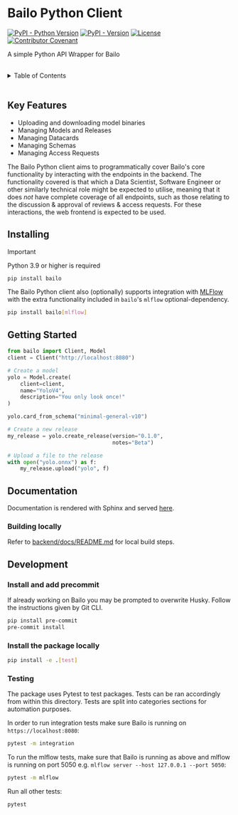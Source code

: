 # Bailo Python Client

[![PyPI - Python Version][pypi-python-version-shield]][pypi-url] [![PyPI - Version][pypi-version-shield]][pypi-url]
[![License][license-shield]][license-url] [![Contributor Covenant][code-of-conduct-shield]][code-of-conduct-url]

A simple Python API Wrapper for Bailo

<br />

<!-- TABLE OF CONTENTS -->
<details>
    <summary>Table of Contents</summary>
    <ol>
        <li>
            <a href="#key-features">Key Features</a>
        </li>
        <li>
            <a href="#installing">Installing</a>
        </li>
        <li>
            <a href="#getting-started">Getting Started</a>
        </li>
        <li>
            <a href="#documentation">Documentation</a>
            <ul>
                <li><a href="#building-locally">Building Locally</a></li>
            </ul>
        </li>
        <li>
            <a href="#development">Development</a>
            <ul>
                <li><a href="#install-and-add-precommit">Install and add precommit</a></li>
                <li><a href="#install-the-package-locally">Install the package locally</a></li>
                <li><a href="#testing">Testing</a></li>
            </ul>
        </li>
    </ol>
</details>

<br />

## Key Features

- Uploading and downloading model binaries
- Managing Models and Releases
- Managing Datacards
- Managing Schemas
- Managing Access Requests

The Bailo Python client aims to programmatically cover Bailo's core functionality by interacting with the endpoints in
the backend. The functionality covered is that which a Data Scientist, Software Engineer or other similarly technical
role might be expected to utilise, meaning that it does _not_ have complete coverage of all endpoints, such as those
relating to the discussion & approval of reviews & access requests. For these interactions, the web frontend is expected
to be used.

## Installing

<!-- prettier-ignore-start -->
> [!IMPORTANT]
> Python 3.9 or higher is required
<!-- prettier-ignore-end -->

```bash
pip install bailo
```

The Bailo Python client also (optionally) supports integration with [MLFlow](https://mlflow.org/) with the extra
functionality included in `bailo`'s `mlflow` optional-dependency.

```bash
pip install bailo[mlflow]
```

## Getting Started

```python
from bailo import Client, Model
client = Client("http://localhost:8080")

# Create a model
yolo = Model.create(
    client=client,
    name="YoloV4",
    description="You only look once!"
)

yolo.card_from_schema("minimal-general-v10")

# Create a new release
my_release = yolo.create_release(version="0.1.0",
                                 notes="Beta")

# Upload a file to the release
with open("yolo.onnx") as f:
    my_release.upload("yolo", f)
```

## Documentation

Documentation is rendered with Sphinx and served [here](https://gchq.github.io/Bailo/docs/python/index.html).

### Building locally

Refer to [backend/docs/README.md](https://github.com/gchq/Bailo/blob/main/backend/docs/README.md) for local build steps.

## Development

### Install and add precommit

If already working on Bailo you may be prompted to overwrite Husky. Follow the instructions given by Git CLI.

```bash
pip install pre-commit
pre-commit install
```

### Install the package locally

```bash
pip install -e .[test]
```

### Testing

The package uses Pytest to test packages. Tests can be ran accordingly from within this directory. Tests are split into
categories sections for automation purposes.

In order to run integration tests make sure Bailo is running on `https://localhost:8080`:

```bash
pytest -m integration
```

To run the mlflow tests, make sure that Bailo is running as above and mlflow is running on port 5050 e.g.
`mlflow server --host 127.0.0.1 --port 5050`:

```bash
pytest -m mlflow
```

Run all other tests:

```bash
pytest
```

<!-- MARKDOWN LINKS & IMAGES -->
<!-- https://www.markdownguide.org/basic-syntax/#reference-style-links -->

[pypi-url]: https://pypi.org/project/bailo/
[pypi-version-shield]: https://img.shields.io/pypi/v/bailo?style=for-the-badge
[pypi-python-version-shield]: https://img.shields.io/pypi/pyversions/bailo?style=for-the-badge
[license-shield]: https://img.shields.io/github/license/gchq/bailo.svg?style=for-the-badge
[license-url]: https://github.com/gchq/Bailo/blob/main/LICENSE.txt
[code-of-conduct-shield]: https://img.shields.io/badge/Contributor%20Covenant-2.1-4baaaa.svg?style=for-the-badge
[code-of-conduct-url]: https://github.com/gchq/Bailo/blob/main/CODE_OF_CONDUCT.md
